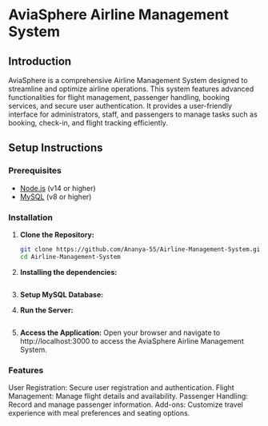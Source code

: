 # AviaSphere Airline Management System

## Introduction

AviaSphere is a comprehensive Airline Management System designed to streamline and optimize airline operations. This system features advanced functionalities for flight management, passenger handling, booking services, and secure user authentication. It provides a user-friendly interface for administrators, staff, and passengers to manage tasks such as booking, check-in, and flight tracking efficiently.

## Setup Instructions

### Prerequisites

- [Node.js](https://nodejs.org/) (v14 or higher)
- [MySQL](https://www.mysql.com/) (v8 or higher)

### Installation 

1. **Clone the Repository:**
   ```bash
   git clone https://github.com/Ananya-55/Airline-Management-System.git
   cd Airline-Management-System
   
2. **Installing the dependencies:**
   ```npm install
   
3. **Setup MySQL Database:**
   
4. **Run the Server:**
   ```node server.js
5. **Access the Application:**
     Open your browser and navigate to http://localhost:3000 to access the AviaSphere Airline Management System.
   
### Features

User Registration: Secure user registration and authentication.
Flight Management: Manage flight details and availability.
Passenger Handling: Record and manage passenger information.
Add-ons: Customize travel experience with meal preferences and seating options.



